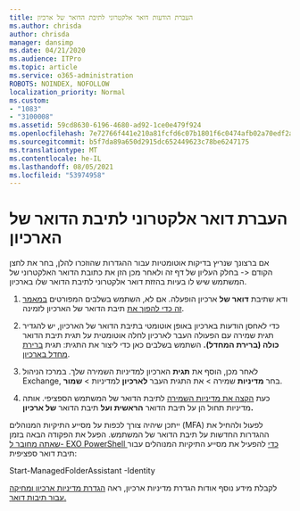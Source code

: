 ```yaml
---
title: העברת הודעות דואר אלקטרוני לתיבת הדואר של ארכיון
ms.author: chrisda
author: chrisda
manager: dansimp
ms.date: 04/21/2020
ms.audience: ITPro
ms.topic: article
ms.service: o365-administration
ROBOTS: NOINDEX, NOFOLLOW
localization_priority: Normal
ms.custom:
- "1083"
- "3100008"
ms.assetid: 59cd8630-6196-4680-ad92-1ce0e479f924
ms.openlocfilehash: 7e72766f441e210a81fcfd6c07b1801f6c0474afb02a70edf2ad8dbb571f3d2a
ms.sourcegitcommit: b5f7da89a650d2915dc652449623c78be6247175
ms.translationtype: MT
ms.contentlocale: he-IL
ms.lasthandoff: 08/05/2021
ms.locfileid: "53974958"
---
```

# <a name="move-email-to-the-archive-mailbox"></a>העברת דואר אלקטרוני לתיבת הדואר של הארכיון

אם ברצונך שנריץ בדיקות אוטומטיות עבור ההגדרות שהוזכרו להלן, בחר את לחצן הקודם <- בחלק העליון של דף זה ולאחר מכן הזן את כתובת הדואר האלקטרוני של המשתמש שיש לו בעיות בהזזת דואר אלקטרוני לתיבת הדואר שלו בארכיון.

1. ודא שתיבת **דואר של** ארכיון הופעלה. אם לא, השתמש בשלבים המפורטים [במאמר זה כדי להפוך את](https://docs.microsoft.com/microsoft-365/compliance/enable-archive-mailboxes) תיבת הדואר של הארכיון לזמינה.

2. כדי לאחסן הודעות בארכיון באופן אוטומטי  בתיבת הדואר של הארכיון, יש להגדיר תגית שמירה עם הפעולה העבר לארכיון לחלה אוטומטית על תגית תיבת הדואר **כולה (ברירת המחדל).** השתמש בשלבים כאן כדי ליצור את התגית: תגית [ברירת מחדל בארכיון](https://docs.microsoft.com/microsoft-365/compliance/set-up-an-archive-and-deletion-policy-for-mailboxes#create-a-custom-archive-default-policy-tag).

3. לאחר מכן, הוסף את **תגית** הארכיון למדיניות השמירה שלך. במרכז הניהול Exchange, בחר **מדיניות** שמירה > את התגית העבר **לארכיון** למדיניות > **שמור**.

4. כעת [הקצה את מדיניות השמירה](https://docs.microsoft.com/exchange/security-and-compliance/messaging-records-management/apply-retention-policy) לתיבת הדואר של המשתמש הספציפי. אותה מדיניות תחול הן על תיבת הדואר **הראשית ועל** תיבת הדואר **של ארכיון.**

ייתכן שיהיה צורך לכפות על מסייע התיקיות המנוהלים (MFA) לפעול ולהחיל את ההגדרות החדשות על תיבת הדואר של המשתמש. הפעל את הפקודה הבאה בזמן [שאתה מחובר ל- EXO PowerShell כדי](https://docs.microsoft.com/powershell/exchange/exchange-online/connect-to-exchange-online-powershell/connect-to-exchange-online-powershell?view=exchange-ps) להפעיל את מסייע התיקיות המנוהלים עבור תיבת דואר ספציפית:
  
Start-ManagedFolderAssistant -Identity <name of the mailbox>

לקבלת מידע נוסף אודות הגדרת מדיניות ארכיון, ראה [הגדרת מדיניות ארכיון ומחיקה עבור תיבות דואר.](https://docs.microsoft.com/microsoft-365/compliance/set-up-an-archive-and-deletion-policy-for-mailboxes#step-1-enable-archive-mailboxes-for-users)
  